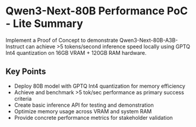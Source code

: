 # Qwen3-Next-80B Performance PoC - Lite Summary

Implement a Proof of Concept to demonstrate Qwen3-Next-80B-A3B-Instruct can achieve >5 tokens/second inference speed locally using GPTQ Int4 quantization on 16GB VRAM + 120GB RAM hardware.

## Key Points
- Deploy 80B model with GPTQ Int4 quantization for memory efficiency
- Achieve and benchmark >5 tok/sec performance as primary success criteria
- Create basic inference API for testing and demonstration
- Optimize memory usage across VRAM and system RAM
- Provide concrete performance metrics for stakeholder validation
